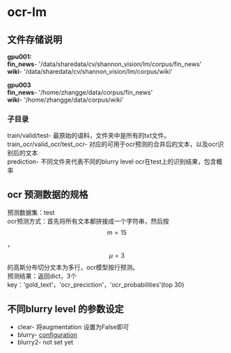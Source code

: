 # ocr-lm

## 文件存储说明

**gpu001:**  
**fin_news**- '/data/sharedata/cv/shannon_vision/lm/corpus/fin_news'  
**wiki**- '/data/sharedata/cv/shannon_vision/lm/corpus/wiki'  

**gpu003**  
**fin_news**- '/home/zhangge/data/corpus/fin_news'  
**wiki**- '/home/zhangge/data/corpus/wiki'  

### 子目录
train/valid/test- 最原始的语料，文件夹中是所有的txt文件。  
train_ocr/valid_ocr/test_ocr- 对应的可用于ocr预测的合并后的文本，以及ocr识别后的文本  
prediction- 不同文件夹代表不同的blurry level ocr在test上的识别结果，包含概率  

## ocr 预测数据的规格
预测数据集：test  
ocr预测方式：首先将所有文本都拼接成一个字符串，然后按 $$m=15$$ ， $$\mu=3$$ 的高斯分布切分文本为多行，ocr模型按行预测。  
预测结果：返回dict，3个key：'gold_text'，'ocr_preciction'，'ocr_probabilities'(top 30)  


## 不同blurry level 的参数设定
* clear- 将augmentation 设置为False即可  
* blurry- [configuration](./config/blurry.py)   
* blurry2- not set yet  
